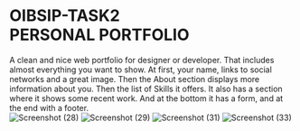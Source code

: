 # OIBSIP-TASK2 <BR> PERSONAL PORTFOLIO

A clean and nice web portfolio for designer or developer. That includes almost everything you want to show. At first, your name, links to social networks and a great image. Then the About section displays more information about you. Then the list of Skills it offers. It also has a section where it shows some recent work. And at the bottom it has a form, and at the end with a footer.
<BR>
![Screenshot (28)](https://user-images.githubusercontent.com/103526578/204050535-e2e9cc56-91d2-4915-a166-88d21cee202d.png)
![Screenshot (29)](https://user-images.githubusercontent.com/103526578/204050552-8fb9a0f5-3ac5-4bfc-b546-4e52bd91e17e.png)
![Screenshot (31)](https://user-images.githubusercontent.com/103526578/204050565-97bf3b55-5a72-42e2-a414-4618311eafe8.png)
![Screenshot (33)](https://user-images.githubusercontent.com/103526578/204050575-54df3aeb-f9d7-4b90-b004-f221099ddb6d.png)
